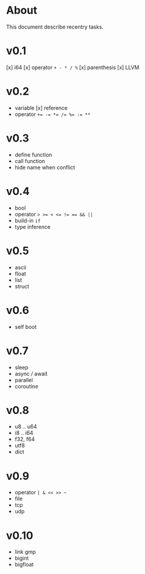 # About 
This document describe recentry tasks.

# v0.1
[x] i64
[x] operator `+ - * / %`
[x] parenthesis
[x] LLVM

# v0.2
- variable
[x] reference
- operator `+= -= *= /= %= := **`

# v0.3
- define function
- call function
- hide name when conflict

# v0.4
- bool
- operator `> >= < <= != == && ||`
- build-in `if`
- type inference

# v0.5
- ascii
- float
- list
- struct

# v0.6
- self boot

# v0.7
- sleep
- async / await
- parallel
- coroutine

# v0.8
- u8 .. u64
- i8 .. i64
- f32, f64
- utf8
- dict

# v0.9
- operator `| & << >> ~`
- file
- tcp
- udp

# v0.10
- link gmp
- bigint
- bigfloat
